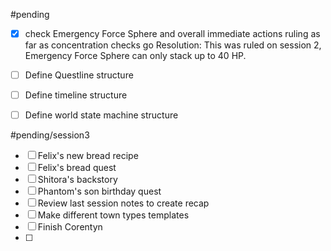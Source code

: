 #pending 

- [x]  check Emergency Force Sphere and overall immediate actions ruling as far as concentration checks go 
      Resolution: This was ruled on session 2, Emergency Force Sphere can only stack up to 40 HP.

- [ ]  Define Questline structure
- [ ]  Define timeline structure
- [ ]  Define world state machine structure

#pending/session3

- [ ]  Felix's new bread recipe
- [ ]  Felix's bread quest
- [ ]  Shitora's backstory
- [ ]  Phantom's son birthday quest
- [ ]  Review last session notes to create recap 
- [ ]  Make different town types templates 
- [ ]  Finish Corentyn
- [ ] 